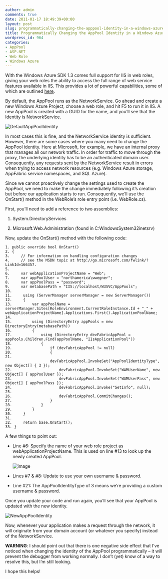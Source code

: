 ```yaml
---
author: admin
comments: true
date: 2011-01-17 18:49:39+00:00
layout: post
slug: programmatically-changing-the-apppool-identity-in-a-windows-azure-web-role
title: Programmatically Changing the AppPool Identity in a Windows Azure Web Role
wordpress_id: 964
categories:
- AppPool
- ASP.NET
- Web Role
- Windows Azure
---
```


With the Windows Azure SDK 1.3 comes full support for IIS in web roles, giving your web roles the ability to access the full range of web service features available in IIS. This provides a lot of powerful capabilities, some of which are outlined [here](http://blogs.msdn.com/b/windowsazure/archive/2010/12/02/new-full-iis-capabilities-differences-from-hosted-web-core.aspx).

By default, the AppPool runs as the NetworkService. Go ahead and create a new Windows Azure Project, choose a web role, and hit F5 to run it in IIS. A new AppPool is created with a GUID for the name, and you’ll see that the Identity is NetworkService.

![DefaultAppPoolIdentity](https://wadewegner.blob.core.windows.net/wordpress/2011/01/DefaultAppPoolIdentity.png)

In most cases this is fine, and the NetworkService identity is sufficient. However, there are some cases where you many need to change the AppPool identity. Here at Microsoft, for example, we have an internal proxy that manages all our network traffic. In order for traffic to move through the proxy, the underlying identity has to be an authenticated domain user. Consequently, any requests sent by the NetworkService result in errors when trying to access network resources (e.g. Windows Azure storage, AppFabric service namespaces, and SQL Azure).

Since we cannot proactively change the settings used to create the AppPool, we need to make the change immediately following it’s creation but before our application starts to run. Consequently, we’ll use the OnStart() method in the WebRole’s role entry point (i.e. WebRole.cs).

First, you’ll need to add a reference to two assemblies:
  
  1. System.DirectoryServices 
   
  2. Microsoft.Web.Administration (found in C:WindowsSystem32inetsrv) 

Now, update the OnStart() method with the following code:

	1. public override bool OnStart()
	2. {
	3.     // For information on handling configuration changes
	4.     // see the MSDN topic at http://go.microsoft.com/fwlink/?LinkId=166357.
	5.   
	6.     var webApplicationProjectName = "Web";
	7.     var appPoolUser = "northamerica\wwegner";
	8.     var appPoolPass = "password";
	9.     var metabasePath = "IIS://localhost/W3SVC/AppPools";
	10.   
	11.     using (ServerManager serverManager = new ServerManager())
	12.     {
	13.         var appPoolName = serverManager.Sites[RoleEnvironment.CurrentRoleInstance.Id + "_" + webApplicationProjectName].Applications.First().ApplicationPoolName;
	14.   
	15.         using (DirectoryEntry appPools = new DirectoryEntry(metabasePath))
	16.         {
	17.             using (DirectoryEntry devFabricAppPool = appPools.Children.Find(appPoolName, "IIsApplicationPool"))
	18.             {
	19.                 if (devFabricAppPool != null)
	20.                 {
	21.                     devFabricAppPool.InvokeSet("AppPoolIdentityType", new Object[] { 3 });
	22.                     devFabricAppPool.InvokeSet("WAMUserName", new Object[] { appPoolUser });
	23.                     devFabricAppPool.InvokeSet("WAMUserPass", new Object[] { appPoolPass });
	24.                     devFabricAppPool.Invoke("SetInfo", null);
	25.   
	26.                     devFabricAppPool.CommitChanges();
	27.                 }
	28.             }
	29.         }
	30.     }
	31.   
	32.     return base.OnStart();
	33. }

A few things to point out:
  
* Line #6: Specify the name of your web role project as webApplicationProjectName. This is used on line #13 to look up the newly created AppPool. 

  ![image](https://wadewegner.blob.core.windows.net/wordpress/2011/01/image.png)

* Lines #7 & #8: Update to use your own username & password. 

* Line #21: The AppPoolIdentityType of 3 means we’re providing a custom username & password. 

Once you update your code and run again, you’ll see that your AppPool is updated with the new identity.

![NewAppPoolIdentity](https://wadewegner.blob.core.windows.net/wordpress/2011/01/NewAppPoolIdentity.png)

Now, whenever your application makes a request through the network, it will originate from your domain account (or whatever you specify) instead of the NetworkService.

**WARNING**: I should point out that there is one negative side effect that I’ve noticed when changing the identity of the AppPool programmatically – it will prevent the debugger from working normally. I don’t (yet) know of a way to resolve this, but I’m still looking.

I hope this helps!